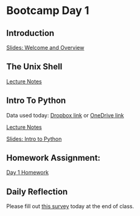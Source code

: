 # Bootcamp Day 1

## Introduction

[Slides: Welcome and Overview](https://docs.google.com/presentation/d/1TJpwKrwHDkiC_0HTydT_3UtmkJ4zhokD_YRrL-mxsEU/edit#slide=id.p)

## The Unix Shell

[Lecture Notes](../lectures/the-unix-shell/index.md)


## Intro To Python

Data used today: [Dropbox link](https://www.dropbox.com/scl/fi/vt435kvankioc7ft4bx5n/mouseBed.bed) or [OneDrive link](https://livejohnshopkins-my.sharepoint.com/:u:/g/personal/abortvi2_jh_edu/EbF4-mGZyzpOhBj54BJkMqkBXnBW-zwpnQXIVLxArN1cCA?e=7oW26Z)

[Lecture Notes](../lectures/intro-python/index.md)

[Slides: Intro to Python](https://www.dropbox.com/scl/fi/lnmhncvpporp6bvn1lw77/day1_afternoon.pptx?rlkey=8zedzp6jvhsvz61qn3vxby9fl&dl=0)


## Homework Assignment: 

[Day 1 Homework](../assignments/bootcamp/python_fundamentals/day1homework.html)

## Daily Reflection

Please fill out [this survey](https://forms.gle/JtFJ9qV6wumP2vPY6) today at the end of class. 
